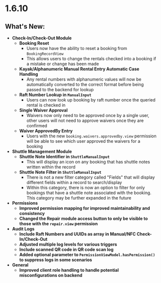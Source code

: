 # 1.6.10

## What's New:
- **Check-In/Check-Out Module**
    - **Booking Reset**
        - Users now have the ability to reset a booking from `BookingRecordView`
        - This allows users to change the rentals checked into a booking if a mistake or change has been made
    - **Kayak/Alphanumeric Manual Rental Entry Automatic Case Handling**
        - Any rental numbers with alphanumeric values will now be automatically converted to the correct format before being passed to the backend for lookup
    - **Raft Number Lookup in `ManualInput`**
        - Users can now look up booking by raft number once the queried rental is checked in
    - **Single Waiver Approval**
        - Waivers now only need to be approved once by a single user, other users will not need to approve waivers once they are confirmed
    - **Waiver ApprovedBy Entry**
        - Users with the new `booking.waivers.approvedby.view` permission will be able to see which user approved the waivers for a booking
- **Shuttle Management Module**
    - **Shuttle Note Identifier in `ShuttleManualInput`**
        - This will display an icon on any booking that has shuttle notes written within the record
    - **Shuttle Note Filter in `ShuttleManualInput`**
        - There is not a new filter category called "Fields" that will display different fields within a record to search/display
        - Within this category, there is now an option to filter for only bookings that have a shuttle note associated with the booking. This category may be further expanded in the future
- **Permissions**
    - **Improved permission mapping for improved maintainability and consistency**
    - **Changed the **Repair** module access button to only be visible to those with the `repair.view` permission**
- **Audit Logs**
    - **Include Raft Numbers and UUIDs as array in Manual/NFC Check-In/Check-Out**
    - **Adjusted multiple log levels for various triggers**
    - **Include scanned QR code in QR code scan log**
    - **Added optional parameter to `PermissionViewModel.hasPermission()` to suppress logs in some scenarios**
- **General**
    - **Improved client role handling to handle potential misconfigurations on backend**